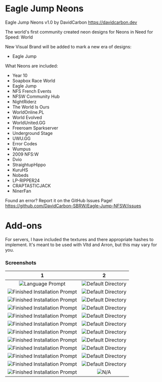 # Eagle Jump Neons

Eagle Jump Neons v1.0
by DavidCarbon
https://davidcarbon.dev

The world's first community created neon designs for Neons in Need for Speed: World

New Visual Brand will be added to mark a new era of designs:
- Eagle Jump

What Neons are included:
- Year 10
- Soapbox Race World
- Eagle Jump
- NFS French Events
- NFSW Community Hub
- NightRiderz
- The World Is Ours
- WorldOnline.PL
- World Evolved
- WorldUnited.GG
- Freeroam Sparkserver
- Underground Stage
- UWU.GG
- Error Codes
- Wumpus
- 2009 NFS:W
- Dvio
- StraightupHippo
- KuruHS
- Nobeds
- LP-RIPPER24
- CRAPTASTICJACK
- NinerFan

Found an error? Report it on the GitHub Issues Page!
https://github.com/DavidCarbon-SBRW/Eagle-Jump-NFSW/issues

# Add-ons

For servers, I have included the textures and there appropriate hashes to implement. It's meant to be used with Vltd and Arron, but this may vary for you.

### Screenshots
1             |  2
:-------------------------:|:-------------------------:
![Language Prompt](https://rawcdn.githack.com/1DavidCarbon/Eagle-Jump-NFSW/37869740660166c6098c20cb968fbb59e4c06f7c/.github/Images/Images/store.jpg) | ![Default Directory](https://rawcdn.githack.com/1DavidCarbon/Eagle-Jump-NFSW/37869740660166c6098c20cb968fbb59e4c06f7c/.github/Images/Images/nfsw071.jpg)
![Finished Installation Prompt](https://rawcdn.githack.com/1DavidCarbon/Eagle-Jump-NFSW/37869740660166c6098c20cb968fbb59e4c06f7c/.github/Images/Images/nfsw072.jpg) | ![Default Directory](https://rawcdn.githack.com/1DavidCarbon/Eagle-Jump-NFSW/37869740660166c6098c20cb968fbb59e4c06f7c/.github/Images/Images/nfsw073.jpg)
![Finished Installation Prompt](https://rawcdn.githack.com/1DavidCarbon/Eagle-Jump-NFSW/37869740660166c6098c20cb968fbb59e4c06f7c/.github/Images/Images/nfsw074.jpg) | ![Default Directory](https://rawcdn.githack.com/1DavidCarbon/Eagle-Jump-NFSW/37869740660166c6098c20cb968fbb59e4c06f7c/.github/Images/Images/nfsw075.jpg)
![Finished Installation Prompt](https://rawcdn.githack.com/1DavidCarbon/Eagle-Jump-NFSW/37869740660166c6098c20cb968fbb59e4c06f7c/.github/Images/Images/nfsw076.jpg) | ![Default Directory](https://rawcdn.githack.com/1DavidCarbon/Eagle-Jump-NFSW/37869740660166c6098c20cb968fbb59e4c06f7c/.github/Images/Images/nfsw077.jpg)
![Finished Installation Prompt](https://rawcdn.githack.com/1DavidCarbon/Eagle-Jump-NFSW/37869740660166c6098c20cb968fbb59e4c06f7c/.github/Images/Images/nfsw078.jpg) | ![Default Directory](https://rawcdn.githack.com/1DavidCarbon/Eagle-Jump-NFSW/37869740660166c6098c20cb968fbb59e4c06f7c/.github/Images/Images/nfsw079.jpg)
![Finished Installation Prompt](https://rawcdn.githack.com/1DavidCarbon/Eagle-Jump-NFSW/37869740660166c6098c20cb968fbb59e4c06f7c/.github/Images/Images/nfsw080.jpg) | ![Default Directory](https://rawcdn.githack.com/1DavidCarbon/Eagle-Jump-NFSW/37869740660166c6098c20cb968fbb59e4c06f7c/.github/Images/Images/nfsw081.jpg)
![Finished Installation Prompt](https://rawcdn.githack.com/1DavidCarbon/Eagle-Jump-NFSW/37869740660166c6098c20cb968fbb59e4c06f7c/.github/Images/Images/nfsw082.jpg) | ![Default Directory](https://rawcdn.githack.com/1DavidCarbon/Eagle-Jump-NFSW/37869740660166c6098c20cb968fbb59e4c06f7c/.github/Images/Images/nfsw083.jpg)
![Finished Installation Prompt](https://rawcdn.githack.com/1DavidCarbon/Eagle-Jump-NFSW/37869740660166c6098c20cb968fbb59e4c06f7c/.github/Images/Images/nfsw084.jpg) | ![Default Directory](https://rawcdn.githack.com/1DavidCarbon/Eagle-Jump-NFSW/37869740660166c6098c20cb968fbb59e4c06f7c/.github/Images/Images/nfsw085.jpg)
![Finished Installation Prompt](https://rawcdn.githack.com/1DavidCarbon/Eagle-Jump-NFSW/37869740660166c6098c20cb968fbb59e4c06f7c/.github/Images/Images/nfsw158.jpg) | ![Default Directory](https://rawcdn.githack.com/1DavidCarbon/Eagle-Jump-NFSW/37869740660166c6098c20cb968fbb59e4c06f7c/.github/Images/Images/nfsw159.jpg)
![Finished Installation Prompt](https://rawcdn.githack.com/1DavidCarbon/Eagle-Jump-NFSW/37869740660166c6098c20cb968fbb59e4c06f7c/.github/Images/Images/nfsw160.jpg) | ![Default Directory](https://rawcdn.githack.com/1DavidCarbon/Eagle-Jump-NFSW/37869740660166c6098c20cb968fbb59e4c06f7c/.github/Images/Images/nfsw161.jpg)
![Finished Installation Prompt](https://rawcdn.githack.com/1DavidCarbon/Eagle-Jump-NFSW/37869740660166c6098c20cb968fbb59e4c06f7c/.github/Images/Images/nfsw162.jpg) | ![Default Directory](https://rawcdn.githack.com/1DavidCarbon/Eagle-Jump-NFSW/37869740660166c6098c20cb968fbb59e4c06f7c/.github/Images/Images/nfsw163.jpg)
![Finished Installation Prompt](https://rawcdn.githack.com/1DavidCarbon/Eagle-Jump-NFSW/37869740660166c6098c20cb968fbb59e4c06f7c/.github/Images/Images/nfsw164.jpg) | ![N/A]()

